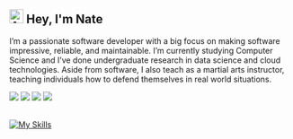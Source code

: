 ## <img src="https://raw.githubusercontent.com/Tarikul-Islam-Anik/Animated-Fluent-Emojis/master/Emojis/Smilies/Alien%20Monster.png" alt="Alien Monster" width="25" height="25" /> Hey, I'm Nate 

I’m a passionate software developer with a big focus on making software impressive, reliable, and maintainable. I’m currently studying Computer Science and I’ve done undergraduate research in data science and cloud technologies. Aside from software, I also teach as a martial arts instructor, teaching individuals how to defend themselves in real world situations.
<div style="display=inline">
<a href="https://www.linkedin.com/in/nathaniel-martes/" style="display=inline"><img src="https://img.shields.io/badge/LinkedIn-0077B5?style=for-the-badge&logo=linkedin&logoColor=white"/></a>
<a href="mailto:nathaniel.martes.business@gmail.com" style="display=inline"><img src="https://img.shields.io/badge/Gmail-D14836?style=for-the-badge&logo=gmail&logoColor=white" /></a>
<a href="https://nathanielmartes.com/" style="display=inline"><img src="https://img.shields.io/badge/website-000000?style=for-the-badge&logo=About.me&logoColor=white"/></a>
<a href="https://@nathaniel.martes.business/" style="display=inline"><img src="https://img.shields.io/badge/Medium-12100E?style=for-the-badge&logo=medium&logoColor=white"/></a>
</div>
<br>


[![My Skills](https://skillicons.dev/icons?i=js,ts,python,java,cs,go,html,css,react,nodejs,fastapi,docker,kubernetes,ansible,azure,gitlab,vite,git,mysql,mint,neovim&theme=dark&perline=7)](https://skillicons.dev)





